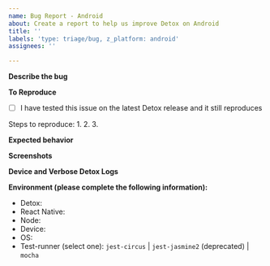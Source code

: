 ```yaml
---
name: Bug Report - Android
about: Create a report to help us improve Detox on Android
title: ''
labels: 'type: triage/bug, z_platform: android'
assignees: ''

---
```


**Describe the bug**
<!-- A clear and concise description of what the bug is. -->

**To Reproduce**

- [ ] I have tested this issue on the latest Detox release and it still reproduces

<!--
Provide the steps necessary to reproduce the issue. If you are seeing a regression, try to provide the last known version where the issue did not reproduce.
-->

Steps to reproduce:
1. 
2. 
3. 

<!--
If possible, please provide a small demo project that reproduces the issue, or attach a video with the reproduction - this would be very appreciated.
-->

**Expected behavior**
<!-- A clear and concise description of what you think should happen. -->

**Screenshots**
<!-- If applicable, add screenshots to help explain your problem. -->

**Device and Verbose Detox Logs**
<!--
IMPORTANT: We will not be able to help out or provide proper analysis without these!
Provide the device and verbose Detox logs so we can understand what happened.
*Detox* logs can be obtained by passing the `loglevel` param: `detox test --loglevel trace`.
*Device* logs can be retrieved from the device manually using `adb logcat`, or if recorded using the `--record-logs all` - the artifacts under the `<project>/artifacts/` folder.
-->

**Environment (please complete the following information):**
 - Detox:
 - React Native:
 - Node:
 - Device:
 - OS: 
 - Test-runner (select one): `jest-circus` | `jest-jasmine2` (deprecated) | `mocha`

<!-- Note: Test-runner is set in Detox.test-runner in your package.json -->
